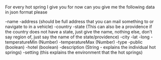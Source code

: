 For every hot spring I give you for now can you give me the following data in json format please

-name
-address (should be full address that you can mail something to or navigate to in a vehicle)
-country
-state (This can also be a providence if the country does not have a state, just give the name, nothing else, don’t say region of, just say the name of the state/providence)
-city
-lat
-long
-temperatureMin (Number)
-temperatureMax (Number)
-type
-public (boolean)
-hotel (boolean)
-description (String - explains the individual hot springs)
-setting (this explains the environment that the hot springs)

